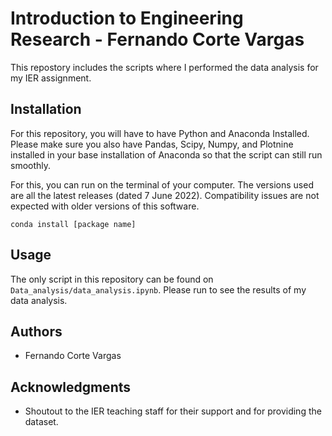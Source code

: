 # Introduction to Engineering Research - Fernando Corte Vargas

This repostory includes the scripts where I performed the data analysis for my IER assignment.

## Installation

For this repository, you will have to have Python and Anaconda Installed. Please make sure you also have Pandas, Scipy, Numpy, and Plotnine installed in your base installation of Anaconda so that the script can still run smoothly.

For this, you can run on the terminal of your computer. The versions used are all the latest releases (dated 7 June 2022). Compatibility issues are not expected with older versions of this software. 

```
conda install [package name]
```

## Usage

The only script in this repository can be found on ```Data_analysis/data_analysis.ipynb```. Please run to see the results of my data analysis.

## Authors

  - Fernando Corte Vargas

## Acknowledgments

  - Shoutout to the IER teaching staff for their support and for providing the dataset.
